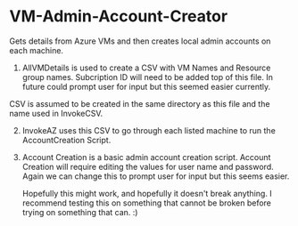 # VM-Admin-Account-Creator
Gets details from Azure VMs and then creates local admin accounts on each machine. 


1. AllVMDetails is used to create a CSV with VM Names and Resource group names. Subcription ID will need to be added top of this file. In future could prompt user for input but this seemed easier currently.

CSV is assumed to be created in the same directory as this file and the name used in InvokeCSV.

2. InvokeAZ uses this CSV to go through each listed machine to run the AccountCreation Script. 

3. Account Creation is a basic admin account creation script. Account Creation will require editing the values for user name and password. Again we can change this to prompt user for input but this seems easier.


    Hopefully this might work, and hopefully it doesn't break anything. I recommend testing this on something that cannot be broken before trying on something that can. :)
